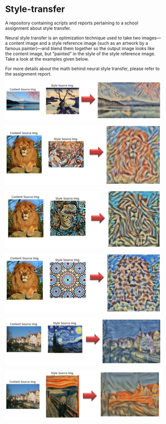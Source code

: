 # Style-transfer
A repository containing scripts and reports pertaining to a school assignment about style transfer.

Neural style transfer is an optimization technique used to take two images—a content image and a style reference image (such as an artwork by a famous painter)—and blend them together so the output image looks like the content image, but “painted” in the style of the style reference image. Take a look at the examples given below. 

For more details about the math behind neural style transfer, please refer to the assignment report.

![](images/Fuji_Style_Estampe.png)

![](images/Lion_Style_Fire.png)


![](images/Lion_Style_Waves.png)


![](images/Lion_Style_Zellige.png)

![](images/Tubingen_Style_StarryNight.png)

![](images/Tubingen_Style_Scream.png)